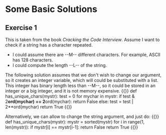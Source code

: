 # Some Basic Solutions

## Exercise 1
This is taken from the book *Cracking the Code Interview*. 
Assume I want to check if a string has a character repeated.
* I could assume there are --M-- different characters. For example, ASCII has 128 characters. 
* I could compute the length --L-- of the string. 

The following solution assumes that we don't wish to change our argument, so it creates an integer variable, which will could be substituted with a list. This integer has binary length less than --M--, so it could be stored in an integer or a big integer, and it is not memory expensive. 
{{<highlight python>}}
def has_unique_chars(mystr):
    test = 0
    for mychar in mystr:
        if test & 2**ord(mychar) == 2**ord(mychar):
            return False
        else:
            test = test | 2**ord(mychar)
    return True
{{</highlight>}}

Alternatively, we can allow to change the string argument, and just do:
{{<highlight python>}}
def has_unique_chars(mystr):
    mystr = sorted(mystr)
    for i in range(1, len(mystr)):
        if mystr[i] == mystr[i-1]:
            return False
    return True
{{</highlight>}}
